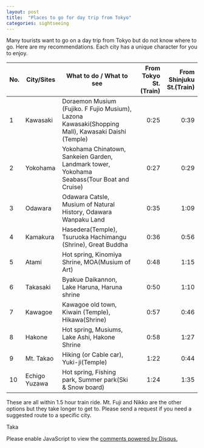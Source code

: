 ```yaml
---
layout: post
title:  "Places to go for day trip from Tokyo"
categories: sightseeing
---
```


Many tourists want to go on a day trip from Tokyo but do not know where to go. Here are my recommendations. Each city has a unique character for you to enjoy.

|No.|City/Sites|What to do / What to see|From Tokyo St.(Train)|From Shinjuku St.(Train)|
|---|---|---|---:|---:|
|1|Kawasaki|Doraemon Musium (Fujiko. F Fujio Musium), Lazona Kawasaki(Shopping Mall), Kawasaki Daishi (Temple)|0:25|0:39|
|2|Yokohama|Yokohama Chinatown, Sankeien Garden, Landmark tower, Yokohama Seabass(Tour Boat and Cruise)|0:27|0:29|
|3|Odawara|Odawara Catsle, Musium of Natural History, Odawara Wanpaku Land|0:35|1:09|
|4|Kamakura|Hasedera(Temple), Tsuruoka Hachimangu (Shrine), Great Buddha|0:36|0:56|
|5|Atami|Hot spring, Kinomiya Shrine, MOA(Musium of Art)|0:48|1:15|
|6|Takasaki|Byakue Daikannon, Lake Haruna, Haruna shrine|0:50|1:10|
|7|Kawagoe|Kawagoe old town, Kiwain (Temple), Hikawa(Shrine)|0:57|0:46|
|8|Hakone|Hot spring, Musiums, Lake Ashi, Hakone Shrine|0:58|1:27|
|9|Mt. Takao|Hiking (or Cable car), Yuki-ji(Temple)|1:22|0:44|
|10|Echigo Yuzawa|Hot spring, Fishing park, Summer park(Ski & Snow board)|1:24|1:35|  

These are all within 1.5 hour train ride. Mt. Fuji and Nikko are the other options but they take longer to get to. Please send a request if you need a suggested route to a specific city.

Taka

<div id="disqus_thread"></div>
<script>
var disqus_config = function () {
    this.page.identifier = "2016-08-07-daytripfromtokyo";
};

(function() { // DON'T EDIT BELOW THIS LINE
    var d = document, s = d.createElement('script');
    s.src = '//tjconcierge.disqus.com/embed.js';
    s.setAttribute('data-timestamp', +new Date());
    (d.head || d.body).appendChild(s);
})();
</script>
<noscript>Please enable JavaScript to view the <a href="https://disqus.com/?ref_noscript">comments powered by Disqus.</a></noscript>
